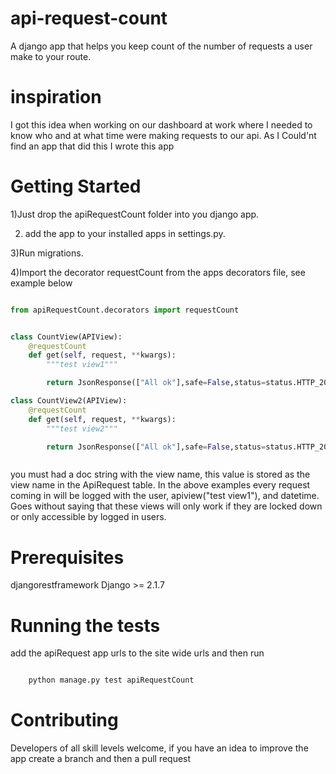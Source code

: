 # api-request-count
A django app that helps you keep count of the
number of requests a user make to your route.

# inspiration
I got this idea when working on our dashboard
at work where I needed to know who and at what
time were making requests to our api. As I Could'nt
find an app that did this I wrote this app

# Getting Started
1)Just drop the apiRequestCount folder into you django app.

2) add the app to your installed apps in settings.py.

3)Run migrations.

4)Import the decorator requestCount from the apps decorators file, see example below

```python

from apiRequestCount.decorators import requestCount


class CountView(APIView):
    @requestCount
    def get(self, request, **kwargs):
        """test view1"""

        return JsonResponse(["All ok"],safe=False,status=status.HTTP_200_OK)

class CountView2(APIView):
    @requestCount
    def get(self, request, **kwargs):
        """test view2"""

        return JsonResponse(["All ok"],safe=False,status=status.HTTP_200_OK)



```
you must had a doc string with the view name, this value is stored as
the view name in the ApiRequest table. In the above examples every request
coming in will be logged with the user, apiview("test view1"), and datetime.
Goes without saying that these views will only work if they are locked
down or only accessible by logged in users.


# Prerequisites
djangorestframework
Django >= 2.1.7

# Running the tests
add the apiRequest app urls to the site wide urls and
then run

```python

    python manage.py test apiRequestCount


```

# Contributing

Developers of all skill levels welcome, if
you have an idea to improve the app
create a branch and then a pull request

